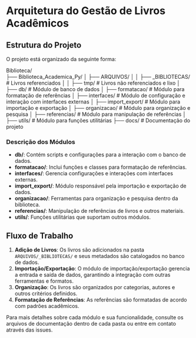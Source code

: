 # Arquitetura do Gestão de Livros Acadêmicos

## Estrutura do Projeto

O projeto está organizado da seguinte forma:

Biblioteca/ <br>
├── Biblioteca_Academica_Py/
│   ├── ARQUIVOS/
│   │   ├── _BIBLIOTECAS/         # Livros referenciados
│   │   ├── tmp/                  # Livros não referenciados e lixo
│   ├── db/                       # Módulo de banco de dados
│   ├── formatacao/               # Módulo para formatação de referências
│   ├── interfaces/               # Módulo de configuração e interação com interfaces externas
│   ├── import_export/            # Módulo para importação e exportação
│   ├── organizacao/              # Módulo para organização e pesquisa
│   ├── referencias/              # Módulo para manipulação de referências
│   ├── utils/                    # Módulo para funções utilitárias
├── docs/                         # Documentação do projeto



### Descrição dos Módulos

- **db/**: Contém scripts e configurações para a interação com o banco de dados.
- **formatacao/**: Inclui funções e classes para formatação de referências.
- **interfaces/**: Gerencia configurações e interações com interfaces externas.
- **import_export/**: Módulo responsável pela importação e exportação de dados.
- **organizacao/**: Ferramentas para organização e pesquisa dentro da biblioteca.
- **referencias/**: Manipulação de referências de livros e outros materiais.
- **utils/**: Funções utilitárias que suportam outros módulos.

## Fluxo de Trabalho

1. **Adição de Livros**: Os livros são adicionados na pasta `ARQUIVOS/_BIBLIOTECAS/` e seus metadados são catalogados no banco de dados.
2. **Importação/Exportação**: O módulo de importação/exportação gerencia a entrada e saída de dados, garantindo a integração com outras ferramentas e formatos.
3. **Organização**: Os livros são organizados por categorias, autores e outros critérios definidos.
4. **Formatação de Referências**: As referências são formatadas de acordo com padrões acadêmicos.

Para mais detalhes sobre cada módulo e sua funcionalidade, consulte os arquivos de documentação dentro de cada pasta ou entre em contato através das issues.
